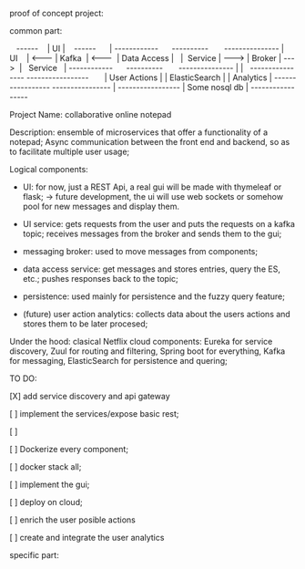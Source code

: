 <!-- language: lang-none -->
proof of concept project:

common part:

   ------
   | UI |
   ------
     |
------------      ----------       ---------------
|    UI    | <--- | Kafka  | <---  | Data Access |  
|  Service | ---> | Broker | --->  |   Service   |
------------      ----------       ---------------
                      |                   |
                ----------------   -----------------
                | User Actions |   | ElasticSearch |
                |   Analytics  |   -----------------
                ----------------
                		|
                -----------------
                | Some nosql db |
                ----------------- 



Project Name: collaborative online notepad 

Description: ensemble of microservices that offer a functionality of a notepad;
Async communication between the front end and backend, so as to facilitate multiple user usage;

Logical components:

- UI: for now, just a REST Api, a real gui will be made with thymeleaf or flask;
-> future development, the ui will use web sockets or somehow pool for new messages and display them.

- UI service: gets requests from the user and puts the requests on a kafka topic; receives messages from the broker and sends them to the gui;

- messaging broker: used to move messages from components;

- data access service: get messages and stores entries, query the ES, etc.; pushes responses back to the topic;

- persistence: used mainly for persistence and the fuzzy query feature;

- (future) user action analytics: collects data about the users actions and stores them to be later procesed;



Under the hood: clasical Netflix cloud components: Eureka for service discovery, Zuul for routing and filtering, Spring boot for everything, Kafka for messaging, ElasticSearch for persistence and quering;

TO DO:

[X] add service discovery and api gateway

[ ] implement the services/expose basic rest;

[ ]

[ ] Dockerize every component;

[ ] docker stack all;

[ ] implement the gui;

[ ] deploy on cloud;

[ ] enrich the user posible actions

[ ] create and integrate the user analytics





specific part:
